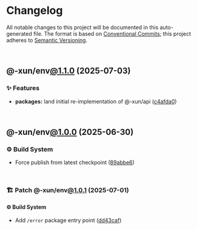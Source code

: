 # Changelog

All notable changes to this project will be documented in this auto-generated
file. The format is based on [Conventional Commits][1];
this project adheres to [Semantic Versioning][2].

<br />

## @-xun/env[@1.1.0][3] (2025-07-03)

### ✨ Features

- **packages:** land initial re-implementation of @-xun/api ([c4afda0][4])

<br />

## @-xun/env[@1.0.0][5] (2025-06-30)

### ⚙️ Build System

- Force publish from latest checkpoint ([89abbe6][6])

<br />

### 🏗️ Patch @-xun/env[@1.0.1][7] (2025-07-01)

#### ⚙️ Build System

- Add `/error` package entry point ([dd43caf][8])

[1]: https://conventionalcommits.org
[2]: https://semver.org
[3]: https://github.com/Xunnamius/api-utils/compare/@-xun/env@1.0.1...@-xun/env@1.1.0
[4]: https://github.com/Xunnamius/api-utils/commit/c4afda0d61461e2b8dbcd661149b30468970d4eb
[5]: https://github.com/Xunnamius/api-utils/compare/@-xun/env@0.0.0-init...@-xun/env@1.0.0
[6]: https://github.com/Xunnamius/api-utils/commit/89abbe6937ec39fc9d2eb19430d0e8d5b1321810
[7]: https://github.com/Xunnamius/api-utils/compare/@-xun/env@1.0.0...@-xun/env@1.0.1
[8]: https://github.com/Xunnamius/api-utils/commit/dd43caf0e5d04049aa699f225be601c9952cb596
